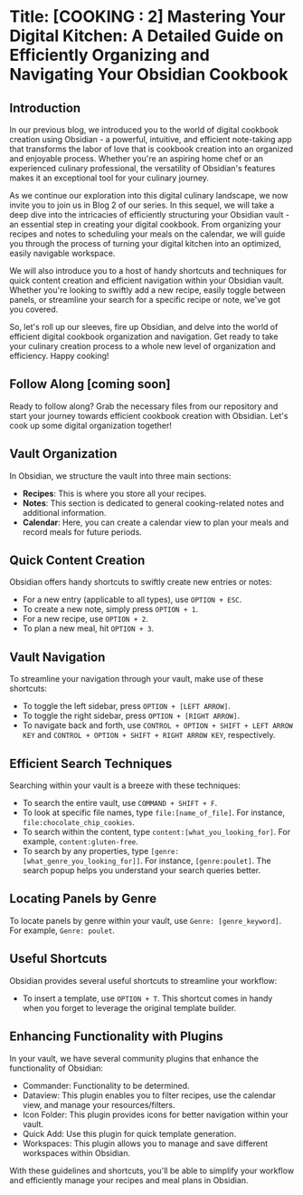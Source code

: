 
# Title: [COOKING : 2] Mastering Your Digital Kitchen: A Detailed Guide on Efficiently Organizing and Navigating Your Obsidian Cookbook


## Introduction

In our previous blog, we introduced you to the world of digital cookbook creation using Obsidian - a powerful, intuitive, and efficient note-taking app that transforms the labor of love that is cookbook creation into an organized and enjoyable process. Whether you're an aspiring home chef or an experienced culinary professional, the versatility of Obsidian's features makes it an exceptional tool for your culinary journey.

As we continue our exploration into this digital culinary landscape, we now invite you to join us in Blog 2 of our series. In this sequel, we will take a deep dive into the intricacies of efficiently structuring your Obsidian vault - an essential step in creating your digital cookbook. From organizing your recipes and notes to scheduling your meals on the calendar, we will guide you through the process of turning your digital kitchen into an optimized, easily navigable workspace.

We will also introduce you to a host of handy shortcuts and techniques for quick content creation and efficient navigation within your Obsidian vault. Whether you're looking to swiftly add a new recipe, easily toggle between panels, or streamline your search for a specific recipe or note, we've got you covered.

So, let's roll up our sleeves, fire up Obsidian, and delve into the world of efficient digital cookbook organization and navigation. Get ready to take your culinary creation process to a whole new level of organization and efficiency. Happy cooking!


## Follow Along [coming soon]

Ready to follow along? Grab the necessary files from our repository and start your journey towards efficient cookbook creation with Obsidian. Let's cook up some digital organization together!


## Vault Organization

In Obsidian, we structure the vault into three main sections:

- **Recipes**: This is where you store all your recipes.
- **Notes**: This section is dedicated to general cooking-related notes and additional information.
- **Calendar**: Here, you can create a calendar view to plan your meals and record meals for future periods.

## Quick Content Creation

Obsidian offers handy shortcuts to swiftly create new entries or notes:

- For a new entry (applicable to all types), use `OPTION + ESC`.
- To create a new note, simply press `OPTION + 1`.
- For a new recipe, use `OPTION + 2`.
- To plan a new meal, hit `OPTION + 3`.

## Vault Navigation

To streamline your navigation through your vault, make use of these shortcuts:

- To toggle the left sidebar, press `OPTION + [LEFT ARROW]`.
- To toggle the right sidebar, press `OPTION + [RIGHT ARROW]`.
- To navigate back and forth, use `CONTROL + OPTION + SHIFT + LEFT ARROW KEY` and `CONTROL + OPTION + SHIFT + RIGHT ARROW KEY`, respectively.

## Efficient Search Techniques

Searching within your vault is a breeze with these techniques:

- To search the entire vault, use `COMMAND + SHIFT + F`.
- To look at specific file names, type `file:[name_of_file]`. For instance, `file:chocolate_chip_cookies`.
- To search within the content, type `content:[what_you_looking_for]`. For example, `content:gluten-free`.
- To search by any properties, type `[genre:[what_genre_you_looking_for]]`. For instance, `[genre:poulet]`. The search popup helps you understand your search queries better.

## Locating Panels by Genre

To locate panels by genre within your vault, use `Genre: [genre_keyword]`. For example, `Genre: poulet`.

## Useful Shortcuts

Obsidian provides several useful shortcuts to streamline your workflow:

- To insert a template, use `OPTION + T`. This shortcut comes in handy when you forget to leverage the original template builder.

## Enhancing Functionality with Plugins

In your vault, we have several community plugins that enhance the functionality of Obsidian:

- Commander: Functionality to be determined.
- Dataview: This plugin enables you to filter recipes, use the calendar view, and manage your resources/filters.
- Icon Folder: This plugin provides icons for better navigation within your vault.
- Quick Add: Use this plugin for quick template generation.
- Workspaces: This plugin allows you to manage and save different workspaces within Obsidian.

With these guidelines and shortcuts, you'll be able to simplify your workflow and efficiently manage your recipes and meal plans in Obsidian.
